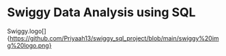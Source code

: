 #  Swiggy Data Analysis using SQL

Swiggy.logo[]{https://github.com/Priyaah13/swiggy_sql_project/blob/main/swiggy%20img%20logo.png}
